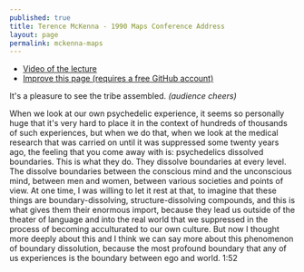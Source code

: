```yaml
---
published: true
title: Terence McKenna - 1990 Maps Conference Address
layout: page
permalink: mckenna-maps
---
```


* [Video of the lecture](https://www.youtube.com/watch?v=B_2f7aiPXsE)
* [Improve this page (requires a free GitHub account)]()

It's a pleasure to see the tribe assembled. *(audience cheers)*

When we look at our own psychedelic experience, it seems so personally huge that it's very hard to place it in the context of hundreds of thousands of such experiences, but when we do that, when we look at the medical research that was carried on until it was suppressed some twenty years ago, the feeling that you come away with is: psychedelics dissolved boundaries. This is what they do. They dissolve boundaries at every level. The dissolve boundaries between the conscious mind and the unconscious mind, between men and women, between various societies and points of view. At one time, I was willing to let it rest at that, to imagine that these things are boundary-dissolving, structure-dissolving compounds, and this is what gives them their enormous import, because they lead us outside of the theater of language and into the real world that we suppressed in the process of becoming acculturated to our own culture. But now I thought more deeply about this and I think we can say more about this phenomenon of boundary dissolution, because the most profound boundary that any of us experiences is the boundary between ego and world. 1:52
